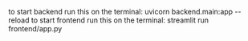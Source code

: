 

to start backend run this on the terminal: uvicorn backend.main:app --reload
to start frontend run this on the terminal: streamlit run frontend/app.py
